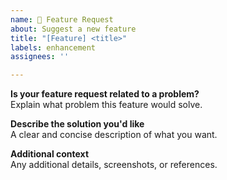 ```yaml
---
name: 🚀 Feature Request
about: Suggest a new feature
title: "[Feature] <title>"
labels: enhancement
assignees: ''

---
```


**Is your feature request related to a problem?**  
Explain what problem this feature would solve.

**Describe the solution you'd like**  
A clear and concise description of what you want.

**Additional context**  
Any additional details, screenshots, or references.

